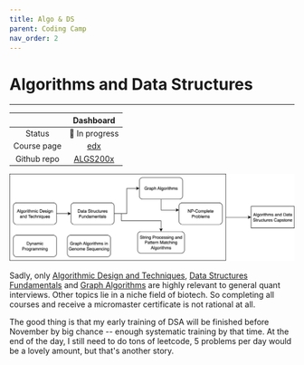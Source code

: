 ```yaml
---
title: Algo & DS
parent: Coding Camp
nav_order: 2
---
```


# Algorithms and Data Structures
---

|  | Dashboard |
|:--:|:--:|
| Status | 🔄 In progress |
| Course page | [edx](https://www.edx.org/masters/micromasters/ucsandiegox-algorithms-and-data-structures)|
|Github repo | [ALGS200x](https://github.com/dafuzhu-uchi/algs200x-algorithms) |

![flow-chart](/static/img/ucsd-dsa.drawio.png)

Sadly, only [Algorithmic Design and Techniques](./ALGS200x), [Data Structures Fundamentals](./ALGS201x) and [Graph Algorithms]() are highly relevant to general quant interviews. Other topics lie in a niche field of biotech. So completing all courses and receive a micromaster certificate is not rational at all.

The good thing is that my early training of DSA will be finished before November by big chance -- enough systematic training by that time. At the end of the day, I still need to do tons of leetcode, 5 problems per day would be a lovely amount, but that's another story.